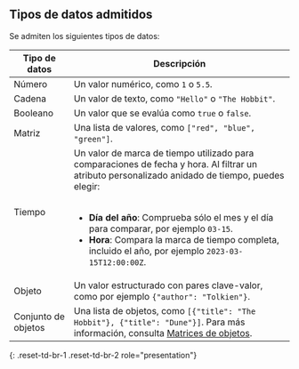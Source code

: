 ## Tipos de datos admitidos

Se admiten los siguientes tipos de datos:

<table>
  <thead>
    <tr>
      <th>Tipo de datos</th>
      <th>Descripción</th>
    </tr>
  </thead>
  <tbody>
    <tr>
      <td>Número</td>
      <td>Un valor numérico, como <code>1</code> o <code>5.5</code>.</td>
    </tr>
    <tr>
      <td>Cadena</td>
      <td>Un valor de texto, como <code>"Hello"</code> o <code>"The Hobbit"</code>.</td>
    </tr>
    <tr>
      <td>Booleano</td>
      <td>Un valor que se evalúa como <code>true</code> o <code>false</code>.</td>
    </tr>
    <tr>
      <td>Matriz</td>
      <td>Una lista de valores, como <code>["red", "blue", "green"]</code>.</td>
    </tr>
    <tr>
      <td>Tiempo</td>
      <td>
        Un valor de marca de tiempo utilizado para comparaciones de fecha y hora. Al filtrar un atributo personalizado anidado de tiempo, puedes elegir:<br><br>
        <ul>
          <li><strong>Día del año</strong>: Comprueba sólo el mes y el día para comparar, por ejemplo <code>03-15</code>.</li>
          <li><strong>Hora</strong>: Compara la marca de tiempo completa, incluido el año, por ejemplo <code>2023-03-15T12:00:00Z</code>.</li>
        </ul>
      </td>
    </tr>
    <tr>
      <td>Objeto</td>
      <td>Un valor estructurado con pares clave-valor, como por ejemplo <code>{"author": "Tolkien"}</code>.</td>
    </tr>
    <tr>
      <td>Conjunto de objetos</td>
      <td>
        Una lista de objetos, como <code>[{"title": "The Hobbit"}, {"title": "Dune"}]</code>. 
        Para más información, consulta 
        <a href="{{site.baseurl}}/array_of_objects/">Matrices de objetos</a>.
      </td>
    </tr>
  </tbody>
</table>
{: .reset-td-br-1 .reset-td-br-2 role="presentation"}
